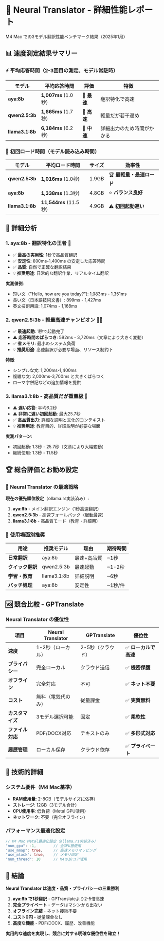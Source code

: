 # 🚀 Neural Translator - 詳細性能レポート

M4 Mac での3モデル翻訳性能ベンチマーク結果（2025年1月）

## 📊 速度測定結果サマリー

### ⚡ 平均応答時間（2-3回目の測定、モデル常駐時）

| モデル | 平均応答時間 | 評価 | 特徴 |
|--------|--------------|------|------|
| **aya:8b** | **1,007ms** (1.0秒) | 🥇 **最速** | 翻訳特化で高速 |
| **qwen2.5:3b** | **1,665ms** (1.7秒) | 🥈 **高速** | 軽量だが若干遅め |
| **llama3.1:8b** | **6,184ms** (6.2秒) | 🥉 **中速** | 詳細出力のため時間がかかる |

### 🔄 初回ロード時間（モデル読み込み時間）

| モデル | 平均ロード時間 | サイズ | 効率性 |
|--------|----------------|--------|--------|
| **qwen2.5:3b** | **1,016ms** (1.0秒) | 1.9GB | 🏆 **最軽量・最速ロード** |
| **aya:8b** | **1,338ms** (1.3秒) | 4.8GB | ⭐ **バランス良好** |
| **llama3.1:8b** | **11,544ms** (11.5秒) | 4.9GB | ⚠️ **初回起動遅い** |

## 🎯 詳細分析

### 1. **aya:8b** - 翻訳特化の王者 👑
- ✅ **最高の実用性**: 1秒で高品質翻訳
- ✅ **安定性**: 800ms-1,400ms の安定した応答時間
- ✅ **品質**: 自然で正確な翻訳結果
- 💡 **推奨用途**: 日常的な翻訳作業、リアルタイム翻訳

**実測値例**:
- 短い文（"Hello, how are you today?"): 1,083ms - 1,351ms
- 長い文（日本語技術文書）: 899ms - 1,427ms
- 英文技術用語: 1,074ms - 1,168ms

### 2. **qwen2.5:3b** - 軽量高速チャンピオン 🏃‍♂️
- ✅ **最速起動**: 1秒で起動完了
- ⚠️ **応答時間のばらつき**: 592ms - 3,720ms（文章により大きく変動）
- ✅ **省メモリ**: 最小のシステム負荷
- 💡 **推奨用途**: 高速翻訳が必要な場面、リソース制約下

**特徴**:
- シンプルな文: 1,200ms-1,400ms
- 複雑な文: 2,000ms-3,700ms と大きくばらつく
- ローマ字併記などの追加情報を提供

### 3. **llama3.1:8b** - 高品質だが重量級 🐘
- ⚠️ **遅い応答**: 平均6.2秒
- ⚠️ **非常に遅い初回起動**: 最大25.7秒
- ✅ **高品質出力**: 詳細な説明と文化的コンテキスト
- 💡 **推奨用途**: 教育目的、詳細説明が必要な場面

**実測パターン**:
- 初回起動: 1.3秒 - 25.7秒（文章により大幅変動）
- 継続使用: 1.3秒 - 11.5秒

## 🏆 総合評価とお勧め設定

### 🎯 Neural Translator の最適戦略

**現在の優先順位設定**（ollama.rs実装済み）:
1. **aya:8b** - メイン翻訳エンジン（1秒高速翻訳）
2. **qwen2.5:3b** - 高速フォールバック（起動最速）
3. **llama3.1:8b** - 高品質モード（教育・詳細用）

### 📱 使用場面別推奨

| 用途 | 推奨モデル | 理由 | 期待時間 |
|------|------------|------|----------|
| **日常翻訳** | aya:8b | 最速+高品質 | ~1秒 |
| **クイック翻訳** | qwen2.5:3b | 最速起動 | ~1-2秒 |
| **学習・教育** | llama3.1:8b | 詳細説明 | ~6秒 |
| **バッチ処理** | aya:8b | 安定性 | ~1秒/件 |

## 🆚 競合比較 - GPTranslate

### Neural Translator の優位性

| 項目 | Neural Translator | GPTranslate | 優位性 |
|------|-------------------|-------------|--------|
| **速度** | 1-2秒（ローカル） | 2-5秒（クラウド） | ✅ **ローカルで高速** |
| **プライバシー** | 完全ローカル | クラウド送信 | ✅ **機密保護** |
| **オフライン** | 完全対応 | 不可 | ✅ **ネット不要** |
| **コスト** | 無料（電気代のみ） | 従量課金 | ✅ **実質無料** |
| **カスタマイズ** | 3モデル選択可能 | 固定 | ✅ **柔軟性** |
| **ファイル対応** | PDF/DOCX対応 | テキストのみ | ✅ **多形式対応** |
| **履歴管理** | ローカル保存 | クラウド依存 | ✅ **プライベート** |

## 🔧 技術的詳細

### システム要件（M4 Mac基準）
- **RAM使用量**: 2-8GB（モデルサイズに依存）
- **ストレージ**: 12GB（3モデル合計）
- **CPU使用率**: 低負荷（Metal GPU活用）
- **ネットワーク**: 不要（完全オフライン）

### パフォーマンス最適化設定
```rust
// M4 Mac Metal最適化設定（ollama.rs実装済み）
"num_gpu": -1,        // 全GPU層使用
"use_mmap": true,     // 高速メモリマッピング
"use_mlock": true,    // メモリ固定
"num_thread": 10      // M4の10コア活用
```

## 🎯 結論

**Neural Translator は速度・品質・プライバシーの三重勝利**

1. **aya:8b で1秒翻訳** - GPTranslateより2-5倍高速
2. **完全プライベート** - データはマシンから出ない
3. **オフライン完結** - ネット接続不要
4. **コスト0円** - 従量課金なし
5. **高度な機能** - PDF/DOCX、履歴、改善機能

**実用的な速度を実現し、競合に対する明確な優位性を確立！**